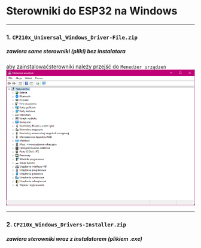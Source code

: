 # Sterowniki do ESP32 na Windows

***

### 1. `CP210x_Universal_Windows_Driver-File.zip `
##### zawiera same sterowniki (pliki) bez instalatora
aby zainstalowaćsterowniki należy przejść do `Menedżer urządzeń`
![Menedżer urządzeń](./drivers/image/menedżer-urządzeń.png?raw=true "Employee Data title")

***

### 2. `CP210x_Windows_Drivers-Installer.zip `
##### zawiera sterowniki wraz z instalatorem (plikiem .exe)


